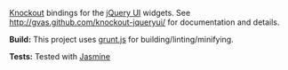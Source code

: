 [Knockout](http://knockoutjs.com/) bindings for the [jQuery UI](http://jqueryui.com/) widgets. See http://gvas.github.com/knockout-jqueryui/ for documentation and details.

**Build:** This project uses [grunt.js](http://gruntjs.com) for building/linting/minifying.

**Tests:** Tested with [Jasmine](http://pivotal.github.com/jasmine/)
